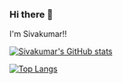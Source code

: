 ### Hi there 👋

I'm Sivakumar!!

[![Sivakumar's GitHub stats](https://github-readme-stats.vercel.app/api?username=sivakumar-sivaprakasam)](https://github.com/anuraghazra/github-readme-stats)

[![Top Langs](https://github-readme-stats.vercel.app/api/top-langs/?username=sivakumar-sivaprakasam)](https://github.com/anuraghazra/github-readme-stats)

<!--
**sivakumar-sivaprakasam/sivakumar-sivaprakasam** is a ✨ _special_ ✨ repository because its `README.md` (this file) appears on your GitHub profile.

Here are some ideas to get you started:

- 🔭 I’m currently working on ...
- 🌱 I’m currently learning ...
- 👯 I’m looking to collaborate on ...
- 🤔 I’m looking for help with ...
- 💬 Ask me about ...
- 📫 How to reach me: ...
- 😄 Pronouns: ...
- ⚡ Fun fact: ...
-->